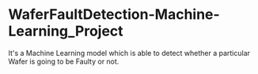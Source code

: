 # WaferFaultDetection-Machine-Learning_Project
It's a Machine Learning model which is able to detect whether a particular Wafer is going to be Faulty or not.
